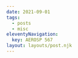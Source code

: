 ```yaml
---
date: 2021-09-01
tags:
  - posts
  - misc
eleventyNavigation:
  key: AEROSP 567
layout: layouts/post.njk
---
```







